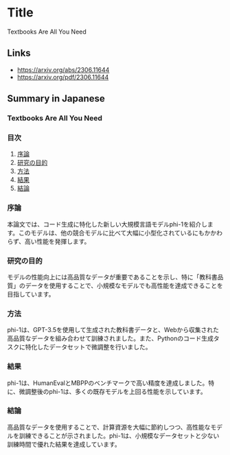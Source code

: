 # Title
Textbooks Are All You Need

## Links
- https://arxiv.org/abs/2306.11644
- https://arxiv.org/pdf/2306.11644

## Summary in Japanese
### Textbooks Are All You Need

### 目次
1. [序論](#序論)
2. [研究の目的](#研究の目的)
3. [方法](#方法)
4. [結果](#結果)
5. [結論](#結論)

### 序論
本論文では、コード生成に特化した新しい大規模言語モデルphi-1を紹介します。このモデルは、他の競合モデルに比べて大幅に小型化されているにもかかわらず、高い性能を発揮します。

### 研究の目的
モデルの性能向上には高品質なデータが重要であることを示し、特に「教科書品質」のデータを使用することで、小規模なモデルでも高性能を達成できることを目指しています。

### 方法
phi-1は、GPT-3.5を使用して生成された教科書データと、Webから収集された高品質なデータを組み合わせて訓練されました。また、Pythonのコード生成タスクに特化したデータセットで微調整を行いました。

### 結果
phi-1は、HumanEvalとMBPPのベンチマークで高い精度を達成しました。特に、微調整後のphi-1は、多くの既存モデルを上回る性能を示しています。

### 結論
高品質なデータを使用することで、計算資源を大幅に節約しつつ、高性能なモデルを訓練できることが示されました。phi-1は、小規模なデータセットと少ない訓練時間で優れた結果を達成しています。
